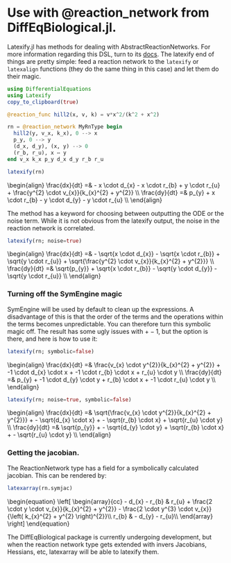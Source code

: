 # Use with @reaction_network from DiffEqBiological.jl.

Latexify.jl has methods for dealing with AbstractReactionNetworks. For more information regarding this DSL, turn to its [docs](http://docs.juliadiffeq.org/latest/models/biological.html). The latexify end of things are pretty simple: feed a reaction network to the `latexify` or `latexalign` functions (they do the same thing in this case) and let them do their magic.

```julia
using DifferentialEquations
using Latexify
copy_to_clipboard(true)

@reaction_func hill2(x, v, k) = v*x^2/(k^2 + x^2)

rn = @reaction_network MyRnType begin
  hill2(y, v_x, k_x), 0 --> x
  p_y, 0 --> y
  (d_x, d_y), (x, y) --> 0
  (r_b, r_u), x ↔ y
end v_x k_x p_y d_x d_y r_b r_u

latexify(rn)
```
\begin{align}
\frac{dx}{dt} =& - x \cdot d_{x} - x \cdot r_{b} + y \cdot r_{u} + \frac{y^{2} \cdot v_{x}}{k_{x}^{2} + y^{2}} \\\\
\frac{dy}{dt} =& p_{y} + x \cdot r_{b} - y \cdot d_{y} - y \cdot r_{u} \\\\
\end{align}

The method has a keyword for choosing between outputting the ODE or the noise term. While it is not obvious from the latexify output, the noise in the reaction network is correlated.

```julia
latexify(rn; noise=true)
```
\begin{align}
\frac{dx}{dt} =& - \sqrt{x \cdot d_{x}} - \sqrt{x \cdot r_{b}} + \sqrt{y \cdot r_{u}} + \sqrt{\frac{y^{2} \cdot v_{x}}{k_{x}^{2} + y^{2}}} \\\\
\frac{dy}{dt} =& \sqrt{p_{y}} + \sqrt{x \cdot r_{b}} - \sqrt{y \cdot d_{y}} - \sqrt{y \cdot r_{u}} \\\\
\end{align}


### Turning off the SymEngine magic

SymEngine will be used by default to clean up the expressions. A disadvantage of this is that the order of the terms and the operations within the terms becomes unpredictable. You can therefore turn this symbolic magic off. The result has some ugly issues with $+ -1$, but the option is there, and here is how to use it:  
```julia
latexify(rn; symbolic=false)
```
\begin{align}
\frac{dx}{dt} =& \frac{v_{x} \cdot y^{2}}{k_{x}^{2} + y^{2}} + -1 \cdot d_{x} \cdot x + -1 \cdot r_{b} \cdot x + r_{u} \cdot y \\\\
\frac{dy}{dt} =& p_{y} + -1 \cdot d_{y} \cdot y + r_{b} \cdot x + -1 \cdot r_{u} \cdot y \\\\
\end{align}

```julia
latexify(rn; noise=true, symbolic=false)
```
\begin{align}
\frac{dx}{dt} =& \sqrt{\frac{v_{x} \cdot y^{2}}{k_{x}^{2} + y^{2}}} + - \sqrt{d_{x} \cdot x} + - \sqrt{r_{b} \cdot x} + \sqrt{r_{u} \cdot y} \\\\
\frac{dy}{dt} =& \sqrt{p_{y}} + - \sqrt{d_{y} \cdot y} + \sqrt{r_{b} \cdot x} + - \sqrt{r_{u} \cdot y} \\\\
\end{align}

### Getting the jacobian.

The ReactionNetwork type has a field for a symbolically calculated jacobian. This can be rendered by:

```julia
latexarray(rn.symjac)
```
\begin{equation}
\left[
\begin{array}{cc}
\- d_{x} - r_{b} & r_{u} + \frac{2 \cdot y \cdot v_{x}}{k_{x}^{2} + y^{2}} - \frac{2 \cdot y^{3} \cdot v_{x}}{\left( k_{x}^{2} + y^{2} \right)^{2}}\\\\
r_{b} & - d_{y} - r_{u}\\\\
\end{array}
\right]
\end{equation}


The DiffEqBiological package is currently undergoing development, but when the reaction network type gets extended with invers Jacobians, Hessians, etc, latexarray will be able to latexify them.
